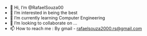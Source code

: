 - 👋 Hi, I’m @RafaelSouza00
- 👀 I’m interested in being the best
- 🌱 I’m currently learning Computer Engineering
- 💞️ I’m looking to collaborate on ...
- 📫 How to reach me : By gmail - rafaelsouza2000.rs@gmail.com

<!---
RafaelSouza00/RafaelSouza00 is a ✨ special ✨ repository because its `README.md` (this file) appears on your GitHub profile.
You can click the Preview link to take a look at your changes.
--->
